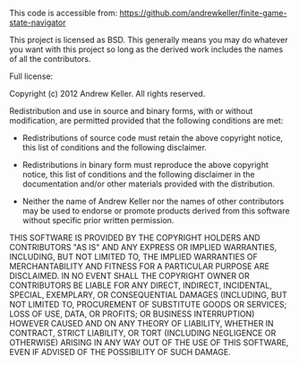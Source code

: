 This code is accessible from:
  https://github.com/andrewkeller/finite-game-state-navigator

This project is licensed as BSD.  This generally means you may do
whatever you want with this project so long as the derived work
includes the names of all the contributors.

Full license:

Copyright (c) 2012 Andrew Keller.
All rights reserved.

Redistribution and use in source and binary forms, with or without
modification, are permitted provided that the following conditions
are met:

*   Redistributions of source code must retain the above
    copyright notice, this list of conditions and the
    following disclaimer.

*   Redistributions in binary form must reproduce the above
    copyright notice, this list of conditions and the
    following disclaimer in the documentation and/or other
    materials provided with the distribution.

*   Neither the name of Andrew Keller nor the names of other
    contributors may be used to endorse or promote products
    derived from this software without specific prior written
    permission.

THIS SOFTWARE IS PROVIDED BY THE COPYRIGHT HOLDERS AND CONTRIBUTORS
"AS IS" AND ANY EXPRESS OR IMPLIED WARRANTIES, INCLUDING, BUT NOT
LIMITED TO, THE IMPLIED WARRANTIES OF MERCHANTABILITY AND FITNESS
FOR A PARTICULAR PURPOSE ARE DISCLAIMED. IN NO EVENT SHALL THE
COPYRIGHT OWNER OR CONTRIBUTORS BE LIABLE FOR ANY DIRECT, INDIRECT,
INCIDENTAL, SPECIAL, EXEMPLARY, OR CONSEQUENTIAL DAMAGES (INCLUDING,
BUT NOT LIMITED TO, PROCUREMENT OF SUBSTITUTE GOODS OR SERVICES;
LOSS OF USE, DATA, OR PROFITS; OR BUSINESS INTERRUPTION) HOWEVER
CAUSED AND ON ANY THEORY OF LIABILITY, WHETHER IN CONTRACT, STRICT
LIABILITY, OR TORT (INCLUDING NEGLIGENCE OR OTHERWISE) ARISING IN
ANY WAY OUT OF THE USE OF THIS SOFTWARE, EVEN IF ADVISED OF THE
POSSIBILITY OF SUCH DAMAGE.
